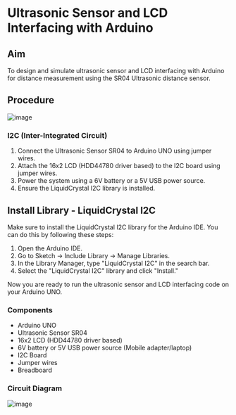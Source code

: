 # Ultrasonic Sensor and LCD Interfacing with Arduino

## Aim
To design and simulate ultrasonic sensor and LCD interfacing with Arduino for distance measurement using the SR04 Ultrasonic distance sensor.

## Procedure
![image](https://github.com/sohansai/internet-of-things/assets/76840110/4c3e63e6-6dcb-4898-9aef-f6c1d79b1a6d)



### I2C (Inter-Integrated Circuit)
1. Connect the Ultrasonic Sensor SR04 to Arduino UNO using jumper wires.
2. Attach the 16x2 LCD (HDD44780 driver based) to the I2C board using jumper wires.
3. Power the system using a 6V battery or a 5V USB power source.
4. Ensure the LiquidCrystal I2C library is installed.


## Install Library - LiquidCrystal I2C
Make sure to install the LiquidCrystal I2C library for the Arduino IDE. You can do this by following these steps:
1. Open the Arduino IDE.
2. Go to Sketch -> Include Library -> Manage Libraries.
3. In the Library Manager, type "LiquidCrystal I2C" in the search bar.
4. Select the "LiquidCrystal I2C" library and click "Install."

Now you are ready to run the ultrasonic sensor and LCD interfacing code on your Arduino UNO.

### Components
- Arduino UNO
- Ultrasonic Sensor SR04
- 16x2 LCD (HDD44780 driver based)
- 6V battery or 5V USB power source (Mobile adapter/laptop)
- I2C Board
- Jumper wires
- Breadboard

### Circuit Diagram

![image](https://github.com/sohansai/internet-of-things/assets/76840110/baa4e1c2-ac50-422e-9950-b98edc0ac7b9)


